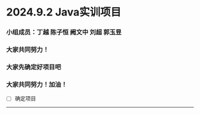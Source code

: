 # 2024.9.2 Java实训项目
### 小组成员：丁越 陈子恒 阙文中 刘超 郭玉昱
### 大家共同努力！
### 大家先确定好项目吧
### 大家共同努力！加油！
- [ ] 确定项目
---



